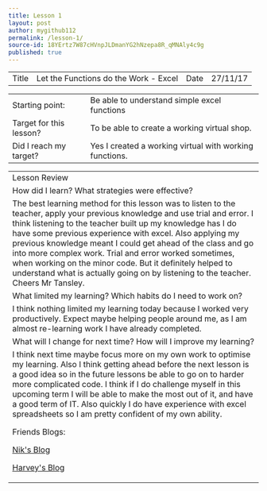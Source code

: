 ```yaml
---
title: Lesson 1
layout: post
author: mygithub112
permalink: /lesson-1/
source-id: 18YErtz7W87cHVnpJLDmanYG2hNzepa8R_qMNAly4c9g
published: true
---
```

<table>
  <tr>
    <td>Title</td>
    <td>Let the Functions do the Work - Excel</td>
    <td>Date</td>
    <td>27/11/17</td>
  </tr>
</table>


<table>
  <tr>
    <td>Starting point:</td>
    <td>Be able to understand simple excel functions</td>
  </tr>
  <tr>
    <td>Target for this lesson?</td>
    <td>To be able to create a working virtual shop. </td>
  </tr>
  <tr>
    <td>Did I reach my target? </td>
    <td> Yes I created a working virtual with working functions.</td>
  </tr>
</table>


<table>
  <tr>
    <td>Lesson Review</td>
  </tr>
  <tr>
    <td>How did I learn? What strategies were effective? </td>
  </tr>
  <tr>
    <td>The best learning method for this lesson was to listen to the teacher, apply your previous knowledge and use trial and error. I think listening to the teacher built up my knowledge has I do have some previous experience with excel. Also applying my previous knowledge meant I could get ahead of the class and go into more complex work. Trial and error worked sometimes, when working on the minor code. But it definitely helped to understand what is actually going on by listening to the teacher. Cheers Mr Tansley.</td>
  </tr>
  <tr>
    <td>What limited my learning? Which habits do I need to work on? </td>
  </tr>
  <tr>
    <td>I think nothing limited my learning today because I worked very productively. Expect maybe helping people around me, as I am almost re-learning work I have already completed.</td>
  </tr>
  <tr>
    <td>What will I change for next time? How will I improve my learning?</td>
  </tr>
  <tr>
    <td>I think next time maybe focus more on my own work to optimise my learning. Also I think getting ahead before the next lesson is a good idea so in the future lessons be able to go on to harder more complicated code. I think if I do challenge myself in this upcoming term I will be able to make the most out of it, and have a good term of IT. Also quickly I do have experience with excel spreadsheets so I am pretty confident of my own ability.

Friends Blogs:

<body>
<p><a href="https://theipod3339.github.io/">Nik's Blog</a></p> 

<body>
<p><a href="https://itsharveyr.github.io/">Harvey's Blog</a></p>
 

